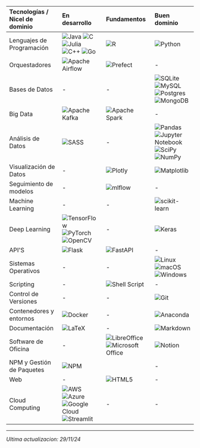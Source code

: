<!--![portada](./banner_personal.png) -->
| Tecnologías / Nicel de dominio              | En desarrollo | Fundamentos | Buen dominio |
|:--------------------------|:--------------|:------------|:--------------|
| Lenguajes de Programación | ![Java](https://img.shields.io/badge/Java-%23ED8B00.svg?style=for-the-badge&logo=openjdk&logoColor=white) ![C](https://img.shields.io/badge/C-%2300599C.svg?style=for-the-badge&logo=c&logoColor=white) ![Julia](https://img.shields.io/badge/Julia-9558B2?style=for-the-badge&logo=julia&logoColor=white) ![C++](https://img.shields.io/badge/C++-%2300599C.svg?style=for-the-badge&logo=c%2B%2B&logoColor=white) ![Go](https://img.shields.io/badge/Go-%2300ADD8.svg?style=for-the-badge&logo=go&logoColor=white) | ![R](https://img.shields.io/badge/R-276DC3.svg?style=for-the-badge&logo=r&logoColor=white)  | ![Python](https://img.shields.io/badge/Python-3670A0?style=for-the-badge&logo=python&logoColor=ffdd54) |
| Orquestadores | ![Apache Airflow](https://img.shields.io/badge/Apache%20Airflow-017CEE?style=for-the-badge&logo=Apache%20Airflow&logoColor=white) | ![Prefect](https://img.shields.io/badge/Prefect-%23ffffff.svg?style=for-the-badge&logo=prefect&logoColor=white) | - |
| Bases de Datos | - | - | ![SQLite](https://img.shields.io/badge/SQLite-%2307405e.svg?style=for-the-badge&logo=sqlite&logoColor=white) ![MySQL](https://img.shields.io/badge/MySQL-%2300f.svg?style=for-the-badge&logo=mysql&logoColor=white) ![Postgres](https://img.shields.io/badge/Postgres-%23316192.svg?style=for-the-badge&logo=postgresql&logoColor=white) ![MongoDB](https://img.shields.io/badge/MongoDB-%234ea94b.svg?style=for-the-badge&logo=mongodb&logoColor=white) |
| Big Data |  ![Apache Kafka](https://img.shields.io/badge/Apache%20Kafka-000?style=for-the-badge&logo=apachekafka) | ![Apache Spark](https://img.shields.io/badge/Apache%20Spark-FDEE21?style=flat-square&logo=apachespark&logoColor=black) | - |
| Análisis de Datos | ![SASS](https://img.shields.io/badge/SASS-hotpink.svg?style=for-the-badge&logo=SASS&logoColor=white) | -  | ![Pandas](https://img.shields.io/badge/Pandas-%23150458.svg?style=for-the-badge&logo=pandas&logoColor=white) ![Jupyter Notebook](https://img.shields.io/badge/Jupyter-%23FA0F00.svg?style=for-the-badge&logo=jupyter&logoColor=white) ![SciPy](https://img.shields.io/badge/SciPy-%230C55A5.svg?style=for-the-badge&logo=scipy&logoColor=%23white) ![NumPy](https://img.shields.io/badge/numpy-%23013243.svg?style=for-the-badge&logo=numpy&logoColor=white) |
| Visualización de Datos | - | ![Plotly](https://img.shields.io/badge/Plotly-%233F4F75.svg?style=for-the-badge&logo=plotly&logoColor=white) | ![Matplotlib](https://img.shields.io/badge/Matplotlib-%23ffffff.svg?style=for-the-badge&logo=Matplotlib&logoColor=black) |
| Seguimiento de modelos | - | ![mlflow](https://img.shields.io/badge/mlflow-%23d9ead3.svg?style=for-the-badge&logo=numpy&logoColor=blue) | - |
| Machine Learning | - | - | ![scikit-learn](https://img.shields.io/badge/scikit--learn-%23F7931E.svg?style=for-the-badge&logo=scikit-learn&logoColor=white) |
| Deep Learning | ![TensorFlow](https://img.shields.io/badge/TensorFlow-%23FF6F00.svg?style=for-the-badge&logo=TensorFlow&logoColor=white) ![PyTorch](https://img.shields.io/badge/PyTorch-%23EE4C2C.svg?style=for-the-badge&logo=PyTorch&logoColor=white) ![OpenCV](https://img.shields.io/badge/opencv-%23white.svg?style=for-the-badge&logo=opencv&logoColor=white) | - | ![Keras](https://img.shields.io/badge/Keras-%23D00000.svg?style=for-the-badge&logo=Keras&logoColor=white) |
| API'S | ![Flask](https://img.shields.io/badge/flask-%23000.svg?style=for-the-badge&logo=flask&logoColor=white) | ![FastAPI](https://img.shields.io/badge/FastAPI-005571?style=for-the-badge&logo=fastapi) | - |
| Sistemas Operativos | - | - | ![Linux](https://img.shields.io/badge/Linux-FCC624?style=for-the-badge&logo=linux&logoColor=black) ![macOS](https://img.shields.io/badge/mac%20os-000000?style=for-the-badge&logo=macos&logoColor=F0F0F0) ![Windows](https://img.shields.io/badge/Windows-0078D6?style=for-the-badge&logo=windows&logoColor=white) |
| Scripting | - |  ![Shell Script](https://img.shields.io/badge/Shell%20Script-%23121011.svg?style=for-the-badge&logo=gnu-bash&logoColor=white) | - |
| Control de Versiones | - | - | ![Git](https://img.shields.io/badge/Git-%23F05033.svg?style=for-the-badge&logo=git&logoColor=white) |
| Contenedores y entornos | ![Docker](https://img.shields.io/badge/Docker-%230db7ed.svg?style=for-the-badge&logo=docker&logoColor=white) | - | ![Anaconda](https://img.shields.io/badge/Anaconda-%2344A833.svg?style=for-the-badge&logo=anaconda&logoColor=white) |
| Documentación | ![LaTeX](https://img.shields.io/badge/LaTeX-%23008080.svg?style=for-the-badge&logo=latex&logoColor=white) | - | ![Markdown](https://img.shields.io/badge/Markdown-%23000000.svg?style=for-the-badge&logo=markdown&logoColor=white) |
| Software de Oficina | - | ![LibreOffice](https://img.shields.io/badge/LibreOffice-%2318A303?style=for-the-badge&logo=LibreOffice&logoColor=white) ![Microsoft Office](https://img.shields.io/badge/Microsoft%20Office-D83B01?style=for-the-badge&logo=microsoft-office&logoColor=white) |  ![Notion](https://img.shields.io/badge/Notion-%23000000.svg?style=for-the-badge&logo=notion&logoColor=white) |
| NPM y Gestión de Paquetes | ![NPM](https://img.shields.io/badge/NPM-%23CB3837.svg?style=for-the-badge&logo=npm&logoColor=white) |  | - |
| Web | - | ![HTML5](https://img.shields.io/badge/HTML5-%23E34F26.svg?style=for-the-badge&logo=html5&logoColor=white) | - |
| Cloud Computing | ![AWS](https://img.shields.io/badge/AWS-%23FF9900.svg?style=for-the-badge&logo=amazon-aws&logoColor=white) ![Azure](https://img.shields.io/badge/azure-%230072C6.svg?style=for-the-badge&logo=microsoftazure&logoColor=white) ![Google Cloud](https://img.shields.io/badge/GoogleCloud-%234285F4.svg?style=for-the-badge&logo=google-cloud&logoColor=white) ![Streamlit](https://img.shields.io/badge/Streamlit-%23FE4B4B.svg?style=for-the-badge&logo=streamlit&logoColor=white)| - | - |

<!-- ![pixel separador](https://bitly.ws/UU24)  -->

---

_Ultima actualizacion: 29/11/24_
